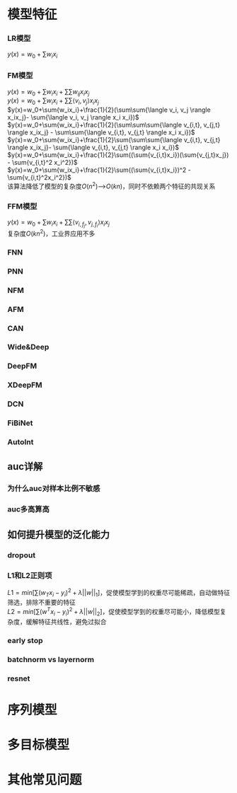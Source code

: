 # 模型特征
### LR模型
$y(x)=w_0+\sum{w_ix_i}$
### FM模型
$y(x)=w_0+\sum{w_ix_i}+\sum\sum{w_{ij}x_ix_j}$\
$y(x)=w_0+\sum{w_ix_i}+\sum\sum{\langle v_i, v_j \rangle x_ix_j}$\
$y(x)=w_0+\sum{w_ix_i}+\frac{1}{2}(\sum\sum{\langle v_i, v_j \rangle x_ix_j}- \sum{\langle v_i, v_j \rangle x_i x_i})$\
$y(x)=w_0+\sum{w_ix_i}+\frac{1}{2}(\sum\sum\sum{\langle v_{i,t}, v_{j,t} \rangle x_ix_j} - \sum\sum{\langle v_{i,t}, v_{j,t} \rangle x_i x_i})$\
$y(x)=w_0+\sum{w_ix_i}+\frac{1}{2}\sum(\sum\sum{\langle v_{i,t}, v_{j,t} \rangle x_ix_j}- \sum{\langle v_{i,t}, v_{j,t} \rangle x_i x_i})$\
$y(x)=w_0+\sum{w_ix_i}+\frac{1}{2}\sum((\sum{v_{i,t}x_i})(\sum{v_{j,t}x_j}) - \sum{v_{i,t}^2 x_i^2})$\
$y(x)=w_0+\sum{w_ix_i}+\frac{1}{2}\sum((\sum{v_{i,t}x_i})^2 - \sum{v_{i,t}^2x_i^2})$\
该算法降低了模型的复杂度$O(n^2)$-->$O(kn)$，同时不依赖两个特征的共现关系
### FFM模型
$y(x)=w_0+\sum{w_ix_i}+\sum\sum{ \langle v_{i,f_j}, v_{j,f_i} \rangle x_i x_j}$\
复杂度$O(kn^2)$，工业界应用不多
### FNN
### PNN
### NFM
### AFM
### CAN
### Wide&Deep
### DeepFM
### XDeepFM
### DCN
### FiBiNet
### AutoInt

## auc详解
### 为什么auc对样本比例不敏感
### auc多高算高
#### 

## 如何提升模型的泛化能力
### dropout
### L1和L2正则项
$L1=min[\sum(w_T x_i - y_i)^2+\lambda ||w||_1]$，促使模型学到的权重尽可能稀疏，自动做特征筛选，排除不重要的特征\
$L2=min[\sum(w^T x_i - y_i)^2+\lambda ||w||_2]$，促使模型学到的权重尽可能小，降低模型复杂度，缓解特征共线性，避免过拟合
### early stop
### batchnorm vs layernorm
### resnet

# 序列模型

# 多目标模型

# 其他常见问题


